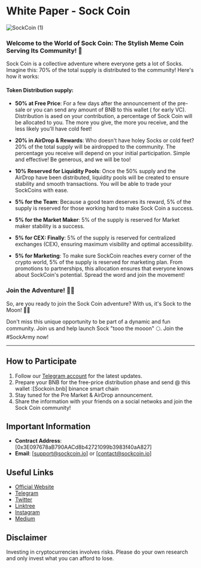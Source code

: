 # White Paper - Sock Coin

![SockCoin (1)](https://github.com/user-attachments/assets/53d9a77c-3767-4c6a-8fdc-2a0f1cdb2570)


### Welcome to the World of Sock Coin: The Stylish Meme Coin Serving Its Community! 🎉

Sock Coin is a collective adventure where everyone gets a lot of Socks. Imagine this: 70% of the total supply is distributed to the community! Here's how it works:

#### Token Distribution supply:

- **50% at Free Price**: For a few days after the announcement of the pre-sale or you can send any amount of BNB to this wallet ( for early VC). Distribution is ased on your contribution, a percentage of Sock Coin will be allocated to you. The more you give, the more you receive, and the less likely you'll have cold feet!

- **20% in AirDrop & Rewards**: Who doesn't have holey Socks or cold feet? 20% of the total supply will be airdropped to the community. The percentage you receive will depend on your initial participation. Simple and effective! Be generous, and we will be too!

- **10% Reserved for Liquidity Pools**: Once the 50% supply and the AirDrop have been distributed, liquidity pools will be created to ensure stability and smooth transactions. You will be able to trade your SockCoins with ease.

- **5% for the Team**: Because a good team deserves its reward, 5% of the supply is reserved for those working hard to make Sock Coin a success.

- **5% for the Market Maker**: 5% of the supply is reserved for Market maker stability is a success.

- **5% for CEX: Finally**: 5% of the supply is reserved for centralized exchanges (CEX), ensuring maximum visibility and optimal accessibility.
 
- **5% for Marketing**: To make sure SockCoin reaches every corner of the crypto world, 5% of the supply is reserved for marketing plan. From promotions to     partnerships, this allocation ensures that everyone knows about SockCoin's potential. Spread the word and join the movement!


### Join the Adventure! 🚀🧦

So, are you ready to join the Sock Coin adventure? With us, it's Sock to the Moon! 🧦🚀

Don't miss this unique opportunity to be part of a dynamic and fun community. Join us and help launch Sock "tooo the mooon" 🌕. Join the #SockArmy now!

---

## How to Participate

1. Follow our [Telegram account](https://t.me/sockmemecoin) for the latest updates.
2. Prepare your BNB for the free-price distribution phase and send @ this wallet :[Sockoin.bnb] binance smart chain
3. Stay tuned for the Pre Market & AirDrop announcement.
4. Share the information with your friends on a social netwoks and join the Sock Coin community!

## Important Information

- **Contract Address**: [0x3E097678aB790AACd8b42721099b3983f40aA827]
- **Email**: [support@sockcoin.io] or [contact@sockcoin.io]

## Useful Links

- [Official Website](https://sockcoin.io)
- [Telegram](https://t.me/sockmemecoin)
- [Twitter](https://x.com/sockcoin)
- [Linktree](https://linktr.ee/sockcoin)
- [Instagram](https://www.instagram.com/sockcoinarmy)
- [Medium](https://medium.com/@sockcoinoff)  

## Disclaimer

Investing in cryptocurrencies involves risks. Please do your own research and only invest what you can afford to lose.
